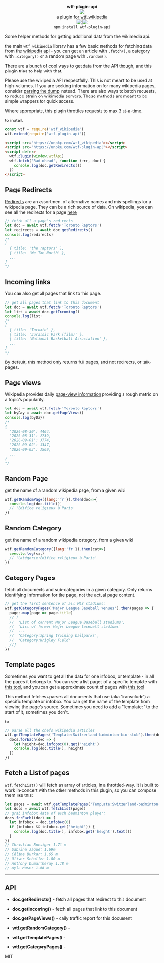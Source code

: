 <div align="center">
  <div><b>wtf-plugin-api</b></div>
  <img src="https://cloud.githubusercontent.com/assets/399657/23590290/ede73772-01aa-11e7-8915-181ef21027bc.png" />

  <div>a plugin for <a href="https://github.com/spencermountain/wtf_wikipedia/">wtf_wikipedia</a></div>
  
  <!-- npm version -->
  <a href="https://npmjs.org/package/wtf-plugin-api">
    <img src="https://img.shields.io/npm/v/wtf-plugin-image.svg?style=flat-square" />
  </a>
  
  <!-- file size -->
  <a href="https://unpkg.com/wtf-plugin-markdown/builds/wtf-plugin-api.min.js">
    <img src="https://badge-size.herokuapp.com/spencermountain/wtf-plugin-api/master/builds/wtf-plugin-api.min.js" />
  </a>
</div>

<div align="center">
  <code>npm install wtf-plugin-api</code>
</div>

Some helper methods for getting additional data from the wikimedia api.

the main `wtf_wikipedia` library has a few basic methods for fetching data from the [wikipedia api](https://www.mediawiki.org/wiki/API:Main_page) - 
you can get an article with `.fetch()`, a category with `.category()` or a random page with `.random()`.

There are a bunch of cool ways to get data from the API though, and this plugin tries to help with that.

Please use the wikipedia API respectfully. This is not meant to be used at high-volumes.
If you are seeking information on for many wikipedia pages, consider [parsing the dump](https://github.com/spencermountain/dumpster-dive/) instead.
There are also ways to batch requests, to reduce strain on wikimedia servers. These methods are meant to be simple wrappers for quick access.

Where appropriate, this plugin throttles requests to max 3 at-a-time.

to install:
```js
const wtf = require('wtf_wikipedia')
wtf.extend(require('wtf-plugin-api'))
```

```html
<script src="https://unpkg.com/wtf_wikipedia"></script>
<script src="https://unpkg.com/wtf-plugin-api"></script>
<script defer>
  wtf.plugin(window.wtfApi)
  wtf.fetch('Radiohead', function (err, doc) {
    console.log(doc.getRedirects())
  })
</script>
```


## Page Redirects
[Redirects](https://en.wikipedia.org/wiki/Wikipedia:Redirect) are an assortment of alternative names and mis-spellings for a wikipedia page.
They can be a rich source of data. On wikipedia, you can see all the redirects for a page [here](https://en.wikipedia.org/w/index.php?title=Special%3AWhatLinksHere&hidetrans=1&hidelinks=1&target=Toronto+Raptors&namespace=)

```js
// fetch all a page's redirects
let doc = await wtf.fetch('Toronto Raptors')
let redirects = await doc.getRedirects()
console.log(redirects)
/*
[
  { title: 'the raptors' },
  { title: 'We The North' },
  ...
]
*/

```

## Incoming links
You can also get all pages that link to this page.
```js
// get all pages that link to this document
let doc = await wtf.fetch('Toronto Raptors')
let list = await doc.getIncoming()
console.log(list)
/*
[
  { title: 'Toronto' },
  { title: 'Jurassic Park (film)' },
  { title: 'National Basketball Association' },
  ...
]
*/
```
By default, this method only returns full pages, and not redirects, or talk-pages.


## Page views
Wikipedia provides daily [page-view information](https://www.mediawiki.org/w/api.php?action=help&modules=query%2Bpageviews) providing a rough metric on a topic's popularity.
```js
let doc = await wtf.fetch('Toronto Raptors')
let byDay = await doc.getPageViews()
console.log(byDay)
/*
{
  '2020-08-30': 4464,
  '2020-08-31': 2739,
  '2020-09-01': 3774,
  '2020-09-02': 3347,
  '2020-09-03': 3569,
  ...
}
*/
```

## Random Page
get the name of a random wikipedia page, from a given wiki
```js
wtf.getRandomPage({lang:'fr'}).then(doc=>{
  console.log(doc.title())
  // 'Édifice religieux à Paris'
})
```

## Random Category
get the name of a random wikipedia category, from a given wiki
```js
wtf.getRandomCategory({lang:'fr'}).then(cat=>{
  console.log(cat)
  // 'Catégorie:Édifice religieux à Paris'
})
```

## Category Pages
fetch all documents and sub-categories in a given category. Only returns identifying information for the page, not the actual page content.
```js
// get the first sentence of all MLB stadiums:
wtf.getCategoryPages('Major League Baseball venues').then(pages => {
  pages.map(page => page.title)
  // [
  //  'List of current Major League Baseball stadiums',
  //  'List of former Major League Baseball stadiums'
  //  ...
  //  'Category:Spring training ballparks',
  //  'Category:Wrigley Field'
  //]
})
```


## Template pages
Sometimes you want to get all the data for one infobox, or template - in all the pages it belongs to.
You can see a list pages of a specific template with [this tool](https://en.wikipedia.org/w/index.php?title=Special:WhatLinksHere/Template:Infobox_medical_condition_(new)&hidelinks=1&limit=500), and you can get a approximate count of pages with [this tool](https://templatecount.toolforge.org/index.php?lang=en&namespace=10&name=Infobox_medical_condition_(new)#bottom)

This method fetches+parses all documents that use (aka 'transclude') a specific template or infobox.
You can get the name of the template from viewing the page's source. Sometimes you need to add a 'Template: ' to the start of it, sometimes you don't.

to 
```js
// parse all the chefs wikipedia articles
wtf.getTemplatePages('Template:Switzerland-badminton-bio-stub').then(docs => {
  docs.forEach(doc => {
    let height=doc.infobox(0).get('height')
    console.log(doc.title(), height)
  })
})
```

## Fetch a List of pages
`wtf.fetchList()` will fetch an array of articles, in a throttled-way.
It is built to work in-concert with the other methods in this plugin, so you can compose them like this:
```js
let pages = await wtf.getTemplatePages('Template:Switzerland-badminton-bio-stub')
let docs = await wtf.fetchList(pages)
// grab infobox data of each badminton player:
docs.forEach((doc) => {
  let infobox = doc.infobox(0)
  if (infobox && infobox.get('height')) {
    console.log(doc.title(), infobox.get('height').text())
  }
})  
// Christian Boesiger 1.73 m
// Sabrina Jaquet 1.69m
// Céline Burkart 1.65 m
// Oliver Schaller 1.80 m
// Anthony Dumartheray 1.78 m
// Ayla Huser 1.68 m
```

---
## API

* **doc.getRedirects()** - fetch all pages that redirect to this document
* **doc.getIncoming()** - fetch all pages that link to this document
* **doc.getPageViews()** - daily traffic report for this document

* **wtf.getRandomCategory()** - 
* **wtf.getTemplatePages()** - 
* **wtf.getCategoryPages()** - 

MIT
